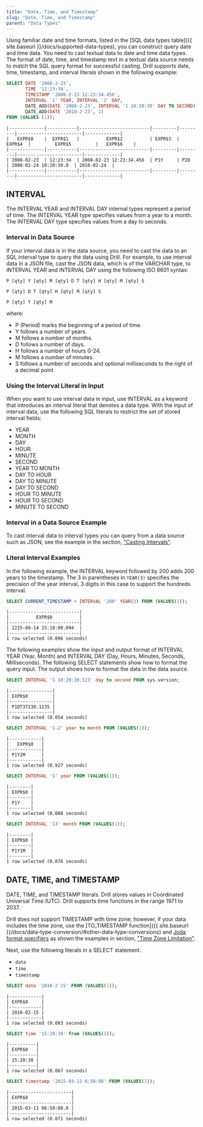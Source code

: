 ```yaml
---
title: "Date, Time, and Timestamp"
slug: "Date, Time, and Timestamp"
parent: "Data Types"
---
```

Using familiar date and time formats, listed in the [SQL data types table]({{ site.baseurl }}/docs/supported-data-types), you can construct query date and time data. You need to cast textual data to date and time data types. The format of date, time, and timestamp text in a textual data source needs to match the SQL query format for successful casting. Drill supports date, time, timestamp, and interval literals shown in the following example:

```sql
SELECT DATE '2008-2-23',
       TIME '12:23:34',
       TIMESTAMP '2008-2-23 12:23:34.456',
       INTERVAL '1' YEAR, INTERVAL '2' DAY,
       DATE_ADD(DATE '2008-2-23', INTERVAL '1 10:20:30' DAY TO SECOND),
       DATE_ADD(DATE '2010-2-23', 1)
FROM (VALUES (1));
```
```
|-------------|-----------|--------------------------|---------|---------|------------------------|-------------|
|   EXPR$0    |  EXPR$1   |          EXPR$2          | EXPR$3  | EXPR$4  |         EXPR$5         |   EXPR$6    |
|-------------|-----------|--------------------------|---------|---------|------------------------|-------------|
| 2008-02-23  | 12:23:34  | 2008-02-23 12:23:34.456  | P1Y     | P2D     | 2008-02-24 10:20:30.0  | 2010-02-24  |
|-------------|-----------|--------------------------|---------|---------|------------------------|-------------|
```

## INTERVAL

The INTERVAL YEAR and INTERVAL DAY internal types represent a period of time. The INTERVAL YEAR type specifies values from a year to a month. The INTERVAL DAY type specifies values from a day to seconds.

### Interval in Data Source

If your interval data is in the data source, you need to cast the data to an SQL interval type to query the data using Drill. For example, to use interval data in a JSON file, cast the JSON data, which is of the VARCHAR type, to INTERVAL YEAR and INTERVAL DAY using the following ISO 8601 syntax:

    P [qty] Y [qty] M [qty] D T [qty] H [qty] M [qty] S

    P [qty] D T [qty] H [qty] M [qty] S

    P [qty] Y [qty] M

where:

* P (Period) marks the beginning of a period of time.
* Y follows a number of years.
* M follows a number of months.
* D follows a number of days.
* H follows a number of hours 0-24.
* M follows a number of minutes.
* S follows a number of seconds and optional milliseconds to the right of a decimal point

### Using the Interval Literal in Input

When you want to use interval data in input, use INTERVAL as a keyword that introduces an interval literal that denotes a data type. With the input of interval data, use the following SQL literals to restrict the set of stored interval fields:

* YEAR
* MONTH
* DAY
* HOUR
* MINUTE
* SECOND
* YEAR TO MONTH
* DAY TO HOUR
* DAY TO MINUTE
* DAY TO SECOND
* HOUR TO MINUTE
* HOUR TO SECOND
* MINUTE TO SECOND

### Interval in a Data Source Example

To cast interval data to interval types you can query from a data source such as JSON, see the example in the section, ["Casting Intervals"]({{site.baseurl}}/docs/data-type-conversion/#casting-intervals).

### Literal Interval Examples

In the following example, the INTERVAL keyword followed by 200 adds 200 years to the timestamp. The 3 in parentheses in `YEAR(3)` specifies the precision of the year interval, 3 digits in this case to support the hundreds interval.

```sql
SELECT CURRENT_TIMESTAMP + INTERVAL '200' YEAR(3) FROM (VALUES(1));
```
```
|--------------------------|
|          EXPR$0          |
|--------------------------|
| 2215-08-14 15:18:00.094  |
|--------------------------|
1 row selected (0.096 seconds)
```

The following examples show the input and output format of INTERVAL YEAR (Year, Month) and INTERVAL DAY (Day, Hours, Minutes, Seconds, Milliseconds). The following SELECT statements show how to format the query input. The output shows how to format the data in the data source.

```sql
SELECT INTERVAL '1 10:20:30.123' day to second FROM sys.version;
```
```
|----------------|
| EXPR$0         |
|----------------|
| P1DT37230.123S |
|----------------|
1 row selected (0.054 seconds)
```
```sql
SELECT INTERVAL '1-2' year to month FROM (VALUES(1));
```
```
|------------|
|   EXPR$0   |
|------------|
| P1Y2M      |
|------------|
1 row selected (0.927 seconds)
```
```sql
SELECT INTERVAL '1' year FROM (VALUES(1));
```
```
|--------|
| EXPR$0 |
|--------|
| P1Y    |
|--------|
1 row selected (0.088 seconds)
```
```sql
SELECT INTERVAL '13' month FROM (VALUES(1));
```
```
|--------|
| EXPR$0 |
|--------|
| P1Y1M  |
|--------|
1 row selected (0.076 seconds)
```

## DATE, TIME, and TIMESTAMP

DATE, TIME, and TIMESTAMP literals. Drill stores values in Coordinated Universal Time (UTC). Drill supports time functions in the range 1971 to 2037.

Drill does not support TIMESTAMP with time zone; however, if your data includes the time zone, use the [TO_TIMESTAMP function]({{ site.baseurl }}/docs/data-type-conversion/#other-data-type-conversions) and [Joda format specifiers]({{site.baseurl}}/docs/data-type-conversion/#format-specifiers-for-date/time-conversions) as shown the examples in section, ["Time Zone Limitation"]({{site.baseurl}}/docs/data-type-conversion/#time-zone-limitation).

Next, use the following literals in a SELECT statement.

* `date`
* `time`
* `timestamp`

```sql
SELECT date '2010-2-15' FROM (VALUES(1));
```
```
|------------|
| EXPR$0     |
|------------|
| 2010-02-15 |
|------------|
1 row selected (0.083 seconds)
```
```sql
SELECT time '15:20:30' from (VALUES(1));
```
```
|----------|
| EXPR$0   |
|----------|
| 15:20:30 |
|----------|
1 row selected (0.067 seconds)
```
```sql
SELECT timestamp '2015-03-11 6:50:08' FROM (VALUES(1));
```
```
|-----------------------|
| EXPR$0                |
|-----------------------|
| 2015-03-11 06:50:08.0 |
|-----------------------|
1 row selected (0.071 seconds)
```


